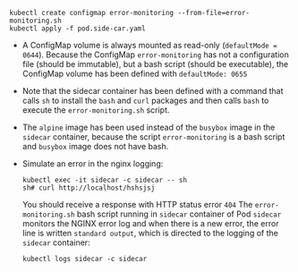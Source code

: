 ```
kubectl create configmap error-monitoring --from-file=error-monitoring.sh
kubectl apply -f pod.side-car.yaml
```

- A ConfigMap volume is always mounted as read-only (`defaultMode = 0644`). Because the ConfigMap `error-monitoring` has not a configuration file (should be immutable), but a bash script (should be executable), the ConfigMap volume has been defined with `defaultMode: 0655`

- Note that the sidecar container has been defined with a command that calls `sh` to install the `bash` and `curl` packages and then calls `bash` to execute the `error-monitoring.sh` script.

- The `alpine` image has been used instead of the `busybox` image in the `sidecar` container, because the script `error-monitoring` is a bash script and `busybox` image does not have bash.

- Simulate an error in the nginx logging:

  ```
  kubectl exec -it sidecar -c sidecar -- sh
  sh# curl http://localhost/hshsjsj
  ```

  You should receive a response with HTTP status error `404`
  The `error-monitoring.sh` bash script running in `sidecar` container of Pod `sidecar` monitors the NGINX error log and when there is a new error, the error line is written `standard output`, which is directed to the logging of the `sidecar` container:

  ```
  kubectl logs sidecar -c sidecar
  ```

